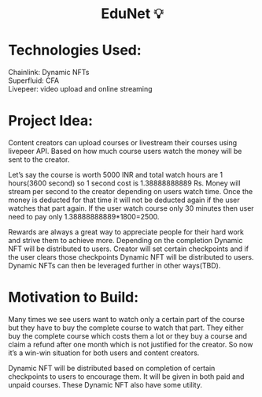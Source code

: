 # <div align="center">EduNet 💡</div>

# Technologies Used:

Chainlink: Dynamic NFTs   
Superfluid: CFA   
Livepeer: video upload and online streaming  

# Project Idea:

Content creators can upload courses or livestream their courses using livepeer API. Based on how much course users watch the money will be sent to the creator.

Let’s say the course is worth 5000 INR and total watch hours are 1 hours(3600 second) so 1 second cost is 1.38888888889 Rs. Money will stream per second to the creator depending on users watch time. Once the money is deducted for that time it will not be deducted again if the user watches that part again. If the user watch course only 30 minutes then user need to pay only 1.38888888889*1800=2500.

Rewards are always a great way to appreciate people for their hard work and strive them to achieve more. Depending on the completion Dynamic NFT will be distributed to users. Creator will set certain checkpoints and if the user clears those checkpoints Dynamic NFT will be distributed to users. Dynamic NFTs can then be leveraged further in other ways(TBD).
 

# Motivation to Build:

Many times we see users want to watch only a certain part of the course but they have to buy the complete course to watch that part. They either buy the complete course which costs them a lot or they buy a course and claim a refund after one month which is not justified for the creator.  So now it’s a win-win situation for both users and content creators.

Dynamic NFT will be distributed based on completion of certain checkpoints to users to encourage them. It will be given in both paid and unpaid courses. These Dynamic NFT also have some utility.
